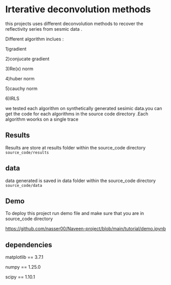 
# Irterative deconvolution methods

this projects uses different deconvolution methods to  recover the reflectivity series from sesmic data .

Different algorithm inclues :

1)gradient 

2)conjucate gradient

3)Re(x) norm

4)huber norm

5)cauchy norm 

6)IRLS

we tested each algorithm  on synthetically  generated sesimic data.you  can get the code for each algorithms  in the source code directory .Each algorithm woorks on a single trace 


## Results
Results are store at results folder within the source_code  directory
`source_code/results`
## data
data generated is saved in data  folder within the source_code  directory 
 `source_code/data`
## Demo
To deploy this project run demo file and make sure that you are in source_code directory

https://github.com/nasser00/Naveen-project/blob/main/tutorial/demo.ipynb


## dependencies 
matplotlib      ==          3.7.1

numpy           ==          1.25.0

scipy           ==          1.10.1
